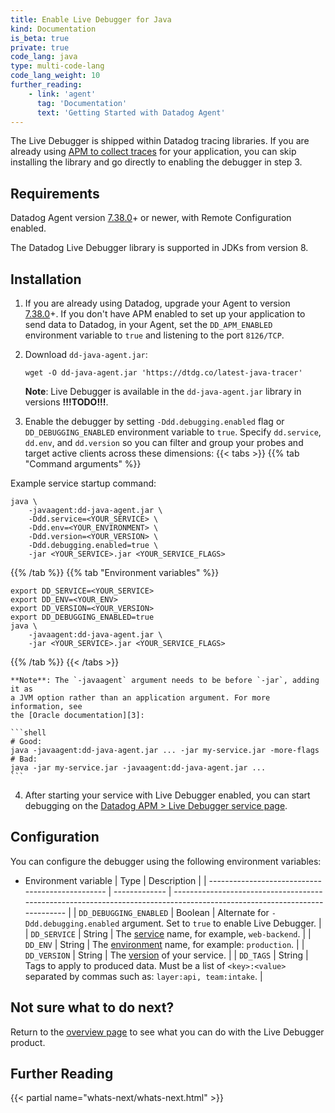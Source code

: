 ```yaml
---
title: Enable Live Debugger for Java
kind: Documentation
is_beta: true
private: true
code_lang: java
type: multi-code-lang
code_lang_weight: 10
further_reading:
    - link: 'agent'
      tag: 'Documentation'
      text: 'Getting Started with Datadog Agent'
---
```


The Live Debugger is shipped within Datadog tracing libraries. If you are
already using [APM to collect traces][1] for your application, you can skip
installing the library and go directly to enabling the debugger in step 3.

## Requirements

Datadog Agent version [7.38.0][2]+ or newer, with Remote Configuration enabled.

The Datadog Live Debugger library is supported in JDKs from version 8.

## Installation

1. If you are already using Datadog, upgrade your Agent to version
   [7.38.0][2]+. If you don't have APM enabled to set up your application to
   send data to Datadog, in your Agent, set the `DD_APM_ENABLED` environment
   variable to `true` and listening to the port `8126/TCP`.

2. Download `dd-java-agent.jar`:

    ```shell
    wget -O dd-java-agent.jar 'https://dtdg.co/latest-java-tracer'
    ```

     **Note**: Live Debugger is available in the `dd-java-agent.jar` library
     in versions **!!!TODO!!!**.

3. Enable the debugger by setting `-Ddd.debugging.enabled` flag or
   `DD_DEBUGGING_ENABLED` environment variable to `true`. Specify `dd.service`,
   `dd.env`, and `dd.version` so you can filter and group your probes and
   target active clients across these dimensions:
   {{< tabs >}}
{{% tab "Command arguments" %}}

Example service startup command:
```shell
java \
    -javaagent:dd-java-agent.jar \
    -Ddd.service=<YOUR_SERVICE> \
    -Ddd.env=<YOUR_ENVIRONMENT> \
    -Ddd.version=<YOUR_VERSION> \
    -Ddd.debugging.enabled=true \
    -jar <YOUR_SERVICE>.jar <YOUR_SERVICE_FLAGS>
```
{{% /tab %}}
{{% tab "Environment variables" %}}

```shell
export DD_SERVICE=<YOUR_SERVICE>
export DD_ENV=<YOUR_ENV>
export DD_VERSION=<YOUR_VERSION>
export DD_DEBUGGING_ENABLED=true
java \
    -javaagent:dd-java-agent.jar \
    -jar <YOUR_SERVICE>.jar <YOUR_SERVICE_FLAGS>
```
{{% /tab %}}
{{< /tabs >}}

    **Note**: The `-javaagent` argument needs to be before `-jar`, adding it as
    a JVM option rather than an application argument. For more information, see
    the [Oracle documentation][3]:

    ```shell
    # Good:
    java -javaagent:dd-java-agent.jar ... -jar my-service.jar -more-flags
    # Bad:
    java -jar my-service.jar -javaagent:dd-java-agent.jar ...
    ```

4. After starting your service with Live Debugger enabled, you can start
   debugging on the [Datadog APM > Live Debugger service
   page](https://app.datadoghq.com/debugging).

## Configuration

You can configure the debugger using the following environment variables:

- Environment variable                             | Type          | Description                                                                                                               |
| ------------------------------------------------ | ------------- | ------------------------------------------------------------------------------------------------------------------------- |
| `DD_DEBUGGING_ENABLED`                           | Boolean       | Alternate for `-Ddd.debugging.enabled` argument. Set to `true` to enable Live Debugger.                                  |
| `DD_SERVICE`                                     | String        | The [service][4] name, for example, `web-backend`.                                                                        |
| `DD_ENV`                                         | String        | The [environment][4] name, for example: `production`.                                                                     |
| `DD_VERSION`                                     | String        | The [version][4] of your service.                                                                                         |
| `DD_TAGS`                                        | String        | Tags to apply to produced data. Must be a list of `<key>:<value>` separated by commas such as: `layer:api, team:intake`.  |

## Not sure what to do next?

Return to the [overview page][5] to see what you can do with the Live Debugger
product.

## Further Reading

{{< partial name="whats-next/whats-next.html" >}}

[1]: /tracing/trace_collection/
[2]: https://app.datadoghq.com/account/settings#agent/overview
[3]: https://docs.oracle.com/javase/7/docs/technotes/tools/solaris/java.html
[4]: /getting_started/tagging/unified_service_tagging
[5]: /tracing/live_debugger/
